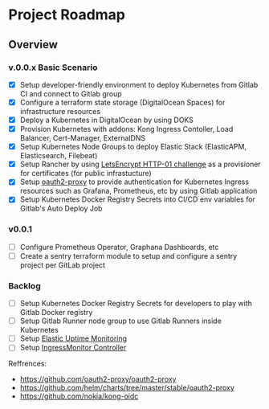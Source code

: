 # Project Roadmap

## Overview

### v.0.0.x Basic Scenario

- [x] Setup developer-friendly environment to deploy Kubernetes from Gitlab CI and connect to Gitlab group 
- [x] Configure a terraform state storage (DigitalOcean Spaces) for infrastructure resources
- [x] Deploy a Kubernetes in DigitalOcean by using DOKS
- [x] Provision Kubernetes with addons: Kong Ingress Contoller, Load Balancer, Cert-Manager, ExternalDNS
- [x] Setup Kubernetes Node Groups to deploy Elastic Stack (ElasticAPM, Elasticsearch, Filebeat)
- [x] Setup Rancher by using [LetsEncrypt HTTP-01 challenge](https://cert-manager.io/docs/configuration/acme/http01/) as a provisioner for certificates (for public infrastucture)
- [x] Setup [oauth2-proxy](https://github.com/oauth2-proxy/oauth2-proxy) to provide authentication for Kubernetes Ingress resources such as Grafana, Prometheus, etc by using Gitlab application
- [x] Setup Kubernetes Docker Registry Secrets into CI/CD env variables for Gitlab's Auto Deploy Job

### v0.0.1

- [ ] Configure Prometheus Operator, Graphana Dashboards, etc
- [ ] Create a sentry terraform module to setup and configure a sentry project per GitLab project

### Backlog

- [ ] Setup Kubernetes Docker Registry Secrets for developers to play with Gitlab Docker registry
- [ ] Setup Gitlab Runner node group to use Gitlab Runners inside Kubernetes
- [ ] Setup [Elastic Uptime Monitoring](https://www.elastic.co/uptime-monitoring)
- [ ] Setup [IngressMonitor Controller](https://github.com/stakater/IngressMonitorController)

Reffrences:

- <https://github.com/oauth2-proxy/oauth2-proxy>
- <https://github.com/helm/charts/tree/master/stable/oauth2-proxy>
- <https://github.com/nokia/kong-oidc>
